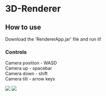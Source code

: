 # 3D-Renderer


## How to use
Download the 'RendererApp.jar' file and run it!

### Controls
Camera position - WASD </br>
Camera up - spacebar </br>
Camera down - shift </br>
Camera tilt - arrow keys </br>

<img src="https://github.com/user-attachments/assets/08db439f-6e51-42c6-bb58-e253086c735f"/>
<img src="https://github.com/user-attachments/assets/14871d5a-43b8-4f28-9c06-9e63e223d5f2"/>

